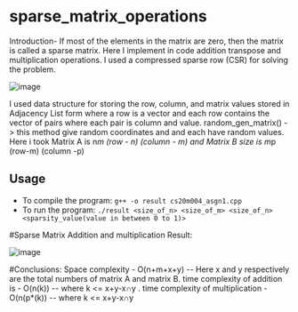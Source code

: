 # sparse_matrix_operations
Introduction-
If most of the elements in the matrix are zero, then the matrix is called a sparse matrix.
Here I implement in code addition transpose and multiplication operations.
I used a compressed sparse row (CSR) for solving the problem.

![image](https://user-images.githubusercontent.com/76839986/132803355-0da8fb56-4ce3-4c57-8bd9-51837938576b.png)

I used data structure for storing the row, column, and matrix values stored in Adjacency List form where a row is a vector and each row contains the vector of pairs where each pair is column and value.
random_gen_matrix() -> this method give random coordinates and and each have random values.
Here i took Matrix A is n*m (row - n) (column - m) and Matrix B size is m*p (row-m) (column -p)
## Usage

- To compile the program: `g++ -o result cs20m004_asgn1.cpp`
- To run the program: `./result <size_of_n> <size_of_m> <size_of_n> <sparsity_value(value in between 0 to 1)>`


#Sparse Matrix Addition and multiplication Result:

![image](https://user-images.githubusercontent.com/76839986/132906989-53958067-00eb-44c5-8481-105fec67405f.png)

#Conclusions:
Space complexity - O(n+m+x+y) -- Here x and y respectively are the total numbers of matrix A and matrix B. 
time complexity of addition is  - O(n(k)) -- where k <= x+y-x∩y .
time complexity of multiplication - O(n(p*(k)) -- where k <= x+y-x∩y 
